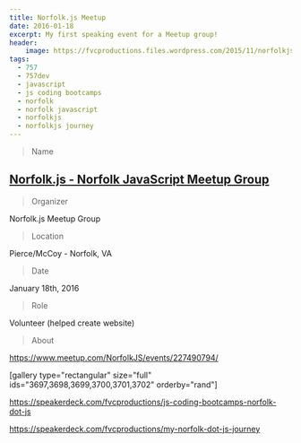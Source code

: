 ```yaml
---
title: Norfolk.js Meetup
date: 2016-01-18
excerpt: My first speaking event for a Meetup group!
header:
    image: https://fvcproductions.files.wordpress.com/2015/11/norfolkjs-jan-2016-0041.jpg
tags:
  - 757
  - 757dev
  - javascript
  - js coding bootcamps
  - norfolk
  - norfolk javascript
  - norfolkjs
  - norfolkjs journey
---
```


> Name

## <a title="Norfolk.js" href="https://norfolkjs.org" target="_blank">Norfolk.js - Norfolk JavaScript Meetup Group</a>

> Organizer

Norfolk.js Meetup Group

> Location

Pierce/McCoy - Norfolk, VA

> Date

January 18th, 2016

> Role

Volunteer (helped create website)

> About

https://www.meetup.com/NorfolkJS/events/227490794/

[gallery type="rectangular" size="full" ids="3697,3698,3699,3700,3701,3702" orderby="rand"]

https://speakerdeck.com/fvcproductions/js-coding-bootcamps-norfolk-dot-js

https://speakerdeck.com/fvcproductions/my-norfolk-dot-js-journey